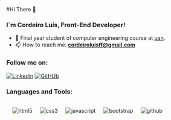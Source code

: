 

#Hi There 👋

### I´m Cordeiro Luís, Front-End Developer!


- 🔭  Final year student of computer engineering course at [uan](https://uan.ao/).
- 📫  How to reach me: **cordeiroluisff@gmail.com**

### Follow me on: 
[![Linkedin](https://img.shields.io/badge/LinkedIn-0077B5?style=for-the-badge&logo=linkedin&logoColor=white)](https://www.linkedin.com/in/cordeiro-luis/)
[![GitHUb](https://img.shields.io/badge/GitHub-100000?style=for-the-badge&logo=github&logoColor=white)](https://github.com/corde177)

### Languages and Tools:
 <div style= "display: inline-block; margin: 0.5rem;">
    <img align="center" style= "margin: 0.5rem;" alt="html5" src="https://img.shields.io/badge/HTML-239120?style=for-the-badge&logo=html5&logoColor=white">
    <img align="center" style= "margin: 0.5rem;" alt="css3" src="https://img.shields.io/badge/CSS-239120?&style=for-the-badge&logo=css3&logoColor=white">
    <img align="center" style= "margin: 0.5rem;" alt="javascript" src="https://img.shields.io/badge/JavaScript-F7DF1E?style=for-the-badge&logo=javascript&logoColor=black">
    <img align="center" style= "margin: 0.5rem;" alt="bootstrap" src="https://img.shields.io/badge/Bootstrap-563D7C?style=for-the-badge&logo=bootstrap&logoColor=white">
    <img align="center" style= "margin: 0.5rem;" alt="github" src="https://img.shields.io/badge/GIT-E44C30?style=for-the-badge&logo=git&logoColor=white"> 
 </div>

